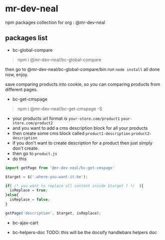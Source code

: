 # mr-dev-neal

npm packages collection for org : @mr-dev-neal

## packages list

* bc-global-compare
> npm i @mr-dev-neal/bc-global-compare

then go to @mr-dev-neal/bc-global-compare/bin  run `node install`  all done now, enjoy.

save comparing products into cookie, so you can comparing products from different pages.

* bc-get-cmspage
> npm i @mr-dev-neal/bc-get-cmspage -S

* your products url format is `your-store.com/product1`  `your-store.com/product2`
* and you want to add a cms description block for all your products
* then create some cms block called `product1-description`  `product2-description`
* if you don't want to create description for a product then just simply don't create.
* then go to `product.js`
* do this
```js
import getPage from '@mr-dev-neal/bc-get-cmspage'

$target = $('.where-you-want-it-be');

if( /* you want to replace all content inside $target ? */  ){
  isReplace = true;
}else{
  isReplace = false;
}

getPage('description', $target, isReplace);
```
* bc-ajax-cart

* bc-helpers-doc
TODO: this will be the docsify handlebars helpers doc
